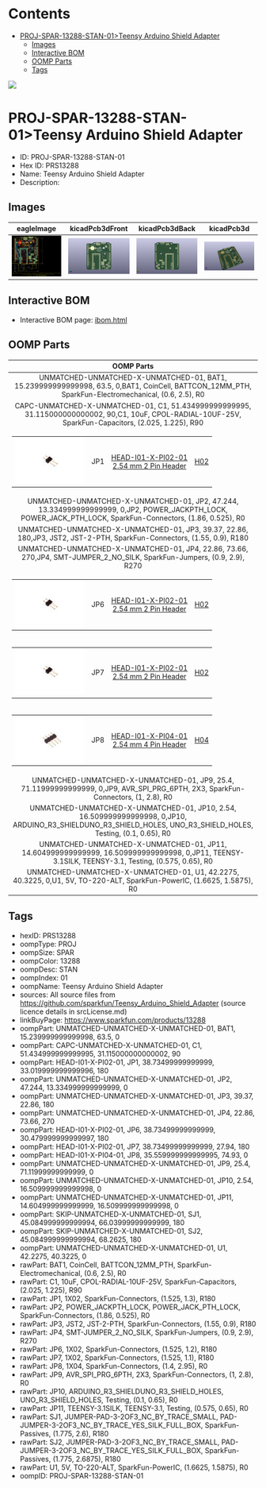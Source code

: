 



Contents
========

* [PROJ-SPAR-13288-STAN-01>Teensy Arduino Shield Adapter](#proj-spar-13288-stan-01teensy-arduino-shield-adapter)
	* [Images](#images)
	* [Interactive BOM](#interactive-bom)
	* [OOMP Parts](#oomp-parts)
	* [Tags](#tags)
  
![][im]
# PROJ-SPAR-13288-STAN-01>Teensy Arduino Shield Adapter

- ID: PROJ-SPAR-13288-STAN-01
- Hex ID: PRS13288
- Name: Teensy Arduino Shield Adapter
- Description: 

## Images
  
  

|eagleImage|kicadPcb3dFront|kicadPcb3dBack|kicadPcb3d|
| :---: | :---: | :---: | :---: |
|[![eagleImage](eagleImage_140.png)](eagleImage_600.png)|[![kicadPcb3dFront](kicadPcb3dFront_140.png)](kicadPcb3dFront_600.png)|[![kicadPcb3dBack](kicadPcb3dBack_140.png)](kicadPcb3dBack_600.png)|[![kicadPcb3d](kicadPcb3d_140.png)](kicadPcb3d_600.png)|

## Interactive BOM

- Interactive BOM page: [ibom.html](kicad/bom/ibom.html)

## OOMP Parts
  

|OOMP Parts|
| :---: |
|UNMATCHED-UNMATCHED-X-UNMATCHED-01, BAT1, 15.239999999999998, 63.5, 0,BAT1, CoinCell, BATTCON_12MM_PTH, SparkFun-Electromechanical, (0.6, 2.5), R0|
|CAPC-UNMATCHED-X-UNMATCHED-01, C1, 51.434999999999995, 31.115000000000002, 90,C1, 10uF, CPOL-RADIAL-10UF-25V, SparkFun-Capacitors, (2.025, 1.225), R90|
|<table><tr><td>![HEAD-I01-X-PI02-01](https://raw.githubusercontent.com/oomlout/oomlout_OOMP_parts/main/HEAD-I01-X-PI02-01/image_140.jpg)</td><td> JP1</td><td>[HEAD-I01-X-PI02-01<br>2.54 mm 2 Pin Header](https://github.com/oomlout/oomlout_OOMP_parts/tree/main/HEAD-I01-X-PI02-01/)</td><td>[H02](https://github.com/oomlout/oomlout_OOMP_parts/tree/main/HEAD-I01-X-PI02-01/)</td></tr></table>|
|UNMATCHED-UNMATCHED-X-UNMATCHED-01, JP2, 47.244, 13.334999999999999, 0,JP2, POWER_JACKPTH_LOCK, POWER_JACK_PTH_LOCK, SparkFun-Connectors, (1.86, 0.525), R0|
|UNMATCHED-UNMATCHED-X-UNMATCHED-01, JP3, 39.37, 22.86, 180,JP3, JST2, JST-2-PTH, SparkFun-Connectors, (1.55, 0.9), R180|
|UNMATCHED-UNMATCHED-X-UNMATCHED-01, JP4, 22.86, 73.66, 270,JP4, SMT-JUMPER_2_NO_SILK, SparkFun-Jumpers, (0.9, 2.9), R270|
|<table><tr><td>![HEAD-I01-X-PI02-01](https://raw.githubusercontent.com/oomlout/oomlout_OOMP_parts/main/HEAD-I01-X-PI02-01/image_140.jpg)</td><td> JP6</td><td>[HEAD-I01-X-PI02-01<br>2.54 mm 2 Pin Header](https://github.com/oomlout/oomlout_OOMP_parts/tree/main/HEAD-I01-X-PI02-01/)</td><td>[H02](https://github.com/oomlout/oomlout_OOMP_parts/tree/main/HEAD-I01-X-PI02-01/)</td></tr></table>|
|<table><tr><td>![HEAD-I01-X-PI02-01](https://raw.githubusercontent.com/oomlout/oomlout_OOMP_parts/main/HEAD-I01-X-PI02-01/image_140.jpg)</td><td> JP7</td><td>[HEAD-I01-X-PI02-01<br>2.54 mm 2 Pin Header](https://github.com/oomlout/oomlout_OOMP_parts/tree/main/HEAD-I01-X-PI02-01/)</td><td>[H02](https://github.com/oomlout/oomlout_OOMP_parts/tree/main/HEAD-I01-X-PI02-01/)</td></tr></table>|
|<table><tr><td>![HEAD-I01-X-PI04-01](https://raw.githubusercontent.com/oomlout/oomlout_OOMP_parts/main/HEAD-I01-X-PI04-01/image_140.jpg)</td><td> JP8</td><td>[HEAD-I01-X-PI04-01<br>2.54 mm 4 Pin Header](https://github.com/oomlout/oomlout_OOMP_parts/tree/main/HEAD-I01-X-PI04-01/)</td><td>[H04](https://github.com/oomlout/oomlout_OOMP_parts/tree/main/HEAD-I01-X-PI04-01/)</td></tr></table>|
|UNMATCHED-UNMATCHED-X-UNMATCHED-01, JP9, 25.4, 71.11999999999999, 0,JP9, AVR_SPI_PRG_6PTH, 2X3, SparkFun-Connectors, (1, 2.8), R0|
|UNMATCHED-UNMATCHED-X-UNMATCHED-01, JP10, 2.54, 16.509999999999998, 0,JP10, ARDUINO_R3_SHIELDUNO_R3_SHIELD_HOLES, UNO_R3_SHIELD_HOLES, Testing, (0.1, 0.65), R0|
|UNMATCHED-UNMATCHED-X-UNMATCHED-01, JP11, 14.604999999999999, 16.509999999999998, 0,JP11, TEENSY-3.1SILK, TEENSY-3.1, Testing, (0.575, 0.65), R0|
|UNMATCHED-UNMATCHED-X-UNMATCHED-01, U1, 42.2275, 40.3225, 0,U1, 5V, TO-220-ALT, SparkFun-PowerIC, (1.6625, 1.5875), R0|

## Tags

- hexID: PRS13288
- oompType: PROJ
- oompSize: SPAR
- oompColor: 13288
- oompDesc: STAN
- oompIndex: 01
- oompName: Teensy Arduino Shield Adapter
- sources: All source files from https://github.com/sparkfun/Teensy_Arduino_Shield_Adapter (source licence details in srcLicense.md)
- linkBuyPage: https://www.sparkfun.com/products/13288
- oompPart: UNMATCHED-UNMATCHED-X-UNMATCHED-01, BAT1, 15.239999999999998, 63.5, 0
- oompPart: CAPC-UNMATCHED-X-UNMATCHED-01, C1, 51.434999999999995, 31.115000000000002, 90
- oompPart: HEAD-I01-X-PI02-01, JP1, 38.73499999999999, 33.019999999999996, 180
- oompPart: UNMATCHED-UNMATCHED-X-UNMATCHED-01, JP2, 47.244, 13.334999999999999, 0
- oompPart: UNMATCHED-UNMATCHED-X-UNMATCHED-01, JP3, 39.37, 22.86, 180
- oompPart: UNMATCHED-UNMATCHED-X-UNMATCHED-01, JP4, 22.86, 73.66, 270
- oompPart: HEAD-I01-X-PI02-01, JP6, 38.73499999999999, 30.479999999999997, 180
- oompPart: HEAD-I01-X-PI02-01, JP7, 38.73499999999999, 27.94, 180
- oompPart: HEAD-I01-X-PI04-01, JP8, 35.559999999999995, 74.93, 0
- oompPart: UNMATCHED-UNMATCHED-X-UNMATCHED-01, JP9, 25.4, 71.11999999999999, 0
- oompPart: UNMATCHED-UNMATCHED-X-UNMATCHED-01, JP10, 2.54, 16.509999999999998, 0
- oompPart: UNMATCHED-UNMATCHED-X-UNMATCHED-01, JP11, 14.604999999999999, 16.509999999999998, 0
- oompPart: SKIP-UNMATCHED-X-UNMATCHED-01, SJ1, 45.084999999999994, 66.03999999999999, 180
- oompPart: SKIP-UNMATCHED-X-UNMATCHED-01, SJ2, 45.084999999999994, 68.2625, 180
- oompPart: UNMATCHED-UNMATCHED-X-UNMATCHED-01, U1, 42.2275, 40.3225, 0
- rawPart: BAT1, CoinCell, BATTCON_12MM_PTH, SparkFun-Electromechanical, (0.6, 2.5), R0
- rawPart: C1, 10uF, CPOL-RADIAL-10UF-25V, SparkFun-Capacitors, (2.025, 1.225), R90
- rawPart: JP1, 1X02, SparkFun-Connectors, (1.525, 1.3), R180
- rawPart: JP2, POWER_JACKPTH_LOCK, POWER_JACK_PTH_LOCK, SparkFun-Connectors, (1.86, 0.525), R0
- rawPart: JP3, JST2, JST-2-PTH, SparkFun-Connectors, (1.55, 0.9), R180
- rawPart: JP4, SMT-JUMPER_2_NO_SILK, SparkFun-Jumpers, (0.9, 2.9), R270
- rawPart: JP6, 1X02, SparkFun-Connectors, (1.525, 1.2), R180
- rawPart: JP7, 1X02, SparkFun-Connectors, (1.525, 1.1), R180
- rawPart: JP8, 1X04, SparkFun-Connectors, (1.4, 2.95), R0
- rawPart: JP9, AVR_SPI_PRG_6PTH, 2X3, SparkFun-Connectors, (1, 2.8), R0
- rawPart: JP10, ARDUINO_R3_SHIELDUNO_R3_SHIELD_HOLES, UNO_R3_SHIELD_HOLES, Testing, (0.1, 0.65), R0
- rawPart: JP11, TEENSY-3.1SILK, TEENSY-3.1, Testing, (0.575, 0.65), R0
- rawPart: SJ1, JUMPER-PAD-3-2OF3_NC_BY_TRACE_SMALL, PAD-JUMPER-3-2OF3_NC_BY_TRACE_YES_SILK_FULL_BOX, SparkFun-Passives, (1.775, 2.6), R180
- rawPart: SJ2, JUMPER-PAD-3-2OF3_NC_BY_TRACE_SMALL, PAD-JUMPER-3-2OF3_NC_BY_TRACE_YES_SILK_FULL_BOX, SparkFun-Passives, (1.775, 2.6875), R180
- rawPart: U1, 5V, TO-220-ALT, SparkFun-PowerIC, (1.6625, 1.5875), R0
- oompID: PROJ-SPAR-13288-STAN-01



[im]: kicadPcb3d_450.png

